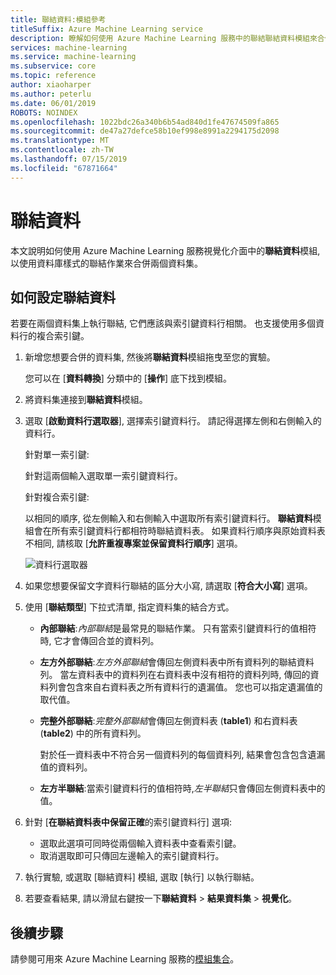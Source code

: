 ```yaml
---
title: 聯結資料:模組參考
titleSuffix: Azure Machine Learning service
description: 瞭解如何使用 Azure Machine Learning 服務中的聯結聯結資料模組來合併資料集。
services: machine-learning
ms.service: machine-learning
ms.subservice: core
ms.topic: reference
author: xiaoharper
ms.author: peterlu
ms.date: 06/01/2019
ROBOTS: NOINDEX
ms.openlocfilehash: 1022bdc26a340b6b54ad840d1fe47674509fa865
ms.sourcegitcommit: de47a27defce58b10ef998e8991a2294175d2098
ms.translationtype: MT
ms.contentlocale: zh-TW
ms.lasthandoff: 07/15/2019
ms.locfileid: "67871664"
---
```

# <a name="join-data"></a>聯結資料

本文說明如何使用 Azure Machine Learning 服務視覺化介面中的**聯結資料**模組, 以使用資料庫樣式的聯結作業來合併兩個資料集。  

## <a name="how-to-configure-join-data"></a>如何設定聯結資料

若要在兩個資料集上執行聯結, 它們應該與索引鍵資料行相關。 也支援使用多個資料行的複合索引鍵。 

1. 新增您想要合併的資料集, 然後將**聯結資料**模組拖曳至您的實驗。 

    您可以在 [**資料轉換**] 分類中的 [**操作**] 底下找到模組。

1. 將資料集連接到**聯結資料**模組。 
 
1. 選取 [**啟動資料行選取器**], 選擇索引鍵資料行。 請記得選擇左側和右側輸入的資料行。

    針對單一索引鍵:

    針對這兩個輸入選取單一索引鍵資料行。
    
    針對複合索引鍵:

    以相同的順序, 從左側輸入和右側輸入中選取所有索引鍵資料行。 **聯結資料**模組會在所有索引鍵資料行都相符時聯結資料表。 如果資料行順序與原始資料表不相同, 請核取 [**允許重複專案並保留資料行順序**] 選項。 

    ![資料行選取器](media/module/join-data-column-selector.png)


1. 如果您想要保留文字資料行聯結的區分大小寫, 請選取 [**符合大小寫**] 選項。 
   
1. 使用 [**聯結類型**] 下拉式清單, 指定資料集的結合方式。  
  
    * **內部聯結**:*內部聯結*是最常見的聯結作業。 只有當索引鍵資料行的值相符時, 它才會傳回合並的資料列。  
  
    * **左方外部聯結**:*左方外部聯結*會傳回左側資料表中所有資料列的聯結資料列。 當左資料表中的資料列在右資料表中沒有相符的資料列時, 傳回的資料列會包含來自右資料表之所有資料行的遺漏值。 您也可以指定遺漏值的取代值。  
  
    * **完整外部聯結**:*完整外部聯結*會傳回左側資料表 (**table1**) 和右資料表 (**table2**) 中的所有資料列。  
  
         對於任一資料表中不符合另一個資料列的每個資料列, 結果會包含包含遺漏值的資料列。  
  
    * **左方半聯結**:當索引鍵資料行的值相符時,*左半聯結*只會傳回左側資料表中的值。  

1. 針對 [**在聯結資料表中保留正確**的索引鍵資料行] 選項:

    * 選取此選項可同時從兩個輸入資料表中查看索引鍵。
    * 取消選取即可只傳回左邊輸入的索引鍵資料行。

1. 執行實驗, 或選取 [聯結資料] 模組, 選取  [執行] 以執行聯結。

1. 若要查看結果, 請以滑鼠右鍵按一下**聯結資料** > **結果資料集** > **視覺化**。

## <a name="next-steps"></a>後續步驟

請參閱可用來 Azure Machine Learning 服務的[模組集合](module-reference.md)。 
